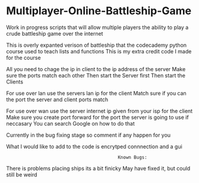 # Multiplayer-Online-Battleship-Game
Work in progress scripts that will allow multiple players the ability to  play a crude battleship game over the internet

This is overly expanted verison of battleship that the codecademy python course used to teach lists and functions
This is my extra credit code I made for the course

All you need to chage the ip in client to the ip address of the server 
Make sure the ports match each other 
Then start the Server first 
Then start the Clients

For use over lan use the servers lan ip for the client Match sure if you can the port the server and client ports match

For use over wan use the server internet ip given from your isp for the client Make sure you create port forward for the port the server is going to use if neccasary You can search Google on how to do that

Currently in the bug fixing stage so comment if any happen for you

What I would like to add to the code is encrytped connnection and a gui

                                              Known Bugs:
There is problems placing ships its a bit finicky 
May have fixed it, but could still be weird
